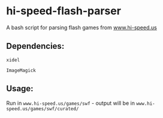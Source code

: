# hi-speed-flash-parser
A bash script for parsing flash games from www.hi-speed.us

## Dependencies:
`xidel`

`ImageMagick`

## Usage:
Run in `www.hi-speed.us/games/swf` - output will be in `www.hi-speed.us/games/swf/curated/`